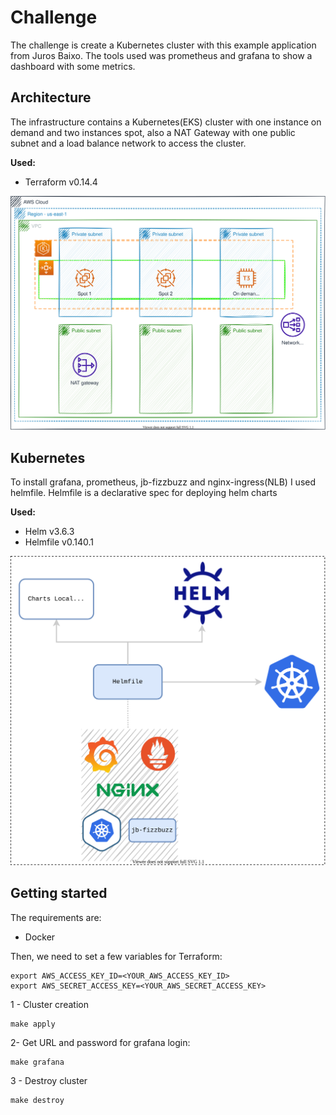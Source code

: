# Challenge
The challenge is create a Kubernetes cluster with this example application from Juros Baixo. The tools used was prometheus and grafana to show a dashboard with some metrics.

## Architecture

The infrastructure contains a Kubernetes(EKS) cluster with one instance on demand and two instances spot, also a NAT Gateway with one public subnet and a load balance network to access the cluster.

**Used:**
- Terraform v0.14.4

![Base Architecture](img/infra-aws.svg)

## Kubernetes

To install grafana, prometheus, jb-fizzbuzz and nginx-ingress(NLB) I used helmfile. Helmfile is a declarative spec for deploying helm charts

**Used:**
- Helm v3.6.3
- Helmfile v0.140.1

![helmfile](img/helmfile.svg)

## Getting started

The requirements are:
- Docker

Then, we need to set a few variables for Terraform:

```
export AWS_ACCESS_KEY_ID=<YOUR_AWS_ACCESS_KEY_ID>
export AWS_SECRET_ACCESS_KEY=<YOUR_AWS_SECRET_ACCESS_KEY>
```

1 - Cluster creation
```
make apply
```

2- Get URL and password for grafana login:

```
make grafana
```

3 - Destroy cluster
```
make destroy
```
